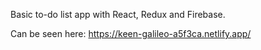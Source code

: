 Basic to-do list app with React, Redux and Firebase.

Can be seen here: https://keen-galileo-a5f3ca.netlify.app/
